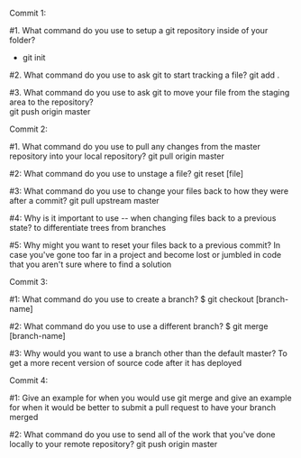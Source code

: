 Commit 1:

#1. What command do you use to setup a git repository inside of your folder?
  - git init

#2. What command do you use to ask git to start tracking a file?
  git add .

#3. What command do you use to ask git to move your file from the staging area to the repository?  
  git push origin master


Commit 2:

#1. What command do you use to pull any changes from the master repository into your local repository?
  git pull origin master

#2: What command do you use to unstage a file?
  git reset [file]

#3: What command do you use to change your files back to how they were after a commit?
  git pull upstream master

#4: Why is it important to use -- when changing files back to a previous state?
  to differentiate trees from branches

#5: Why might you want to reset your files back to a previous commit?
  In case you've gone too far in a project and become lost or jumbled in code that you aren't sure where to find a solution


  Commit 3:

#1: What command do you use to create a branch?
  $ git checkout [branch-name]

#2: What command do you use to use a different branch?
  $ git merge [branch-name]

#3: Why would you want to use a branch other than the default master?
  To get a more recent version of source code after it has deployed



Commit 4:

#1: Give an example for when you would use git merge and give an example for when it would be better to submit a pull request to have your branch merged


#2: What command do you use to send all of the work that you've done locally to your remote repository?
  git push origin master
